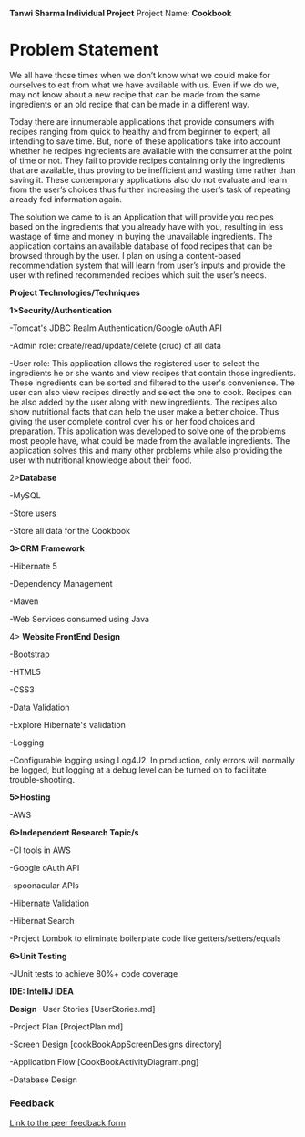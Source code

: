 **Tanwi Sharma Individual Project**
Project Name: **Cookbook**

Problem Statement
=================
We all have those times when we don’t know what we could make for ourselves
to eat from what we have available with us. Even if we do we, may not know
about a new recipe that can be made from the same ingredients or an old 
recipe that can be made in a different way.

Today there are innumerable applications that provide consumers with 
recipes ranging from quick to healthy and from beginner to expert; all 
intending to save time. But, none of these applications take into account 
whether he recipes ingredients are available with the consumer at the 
point of time or not. They fail to provide recipes containing only the 
ingredients that are available, thus proving to be inefficient and wasting
time rather than saving it. These contemporary applications also do not 
evaluate and learn from the user’s choices thus further increasing the 
user’s task of repeating already fed information again. 

The solution we came to is an Application that will provide you recipes 
based on the ingredients that you already have with you, resulting in 
less wastage of time and money in buying the unavailable ingredients. 
The application contains an available database of food recipes that can be 
browsed through by the user.
I plan on using a content-based recommendation system that will learn 
from user’s inputs and provide the user with refined recommended recipes 
which suit the user’s needs.


**Project Technologies/Techniques**

**1>Security/Authentication**

-Tomcat's JDBC Realm Authentication/Google oAuth API

-Admin role: create/read/update/delete (crud) of all data

-User role: This application allows the registered user to select the ingredients he 
or she wants and view recipes that contain those ingredients. These
ingredients can be sorted and filtered to the user's convenience. The 
user can also view recipes directly and select the one to cook. Recipes 
can be also added by the user along with new ingredients. The recipes also
show nutritional facts that can help the user make a better choice. Thus 
giving the user complete control over his or her food choices and 
preparation. This application was developed to solve one of the problems 
most people have, what could be made from the available ingredients. 
The application solves this and many other problems while also providing 
the user with nutritional knowledge about their food.

2>**Database**

-MySQL

-Store users 

-Store all data for the Cookbook 

**3>ORM Framework**

-Hibernate 5

-Dependency Management

-Maven

-Web Services consumed using Java

4> **Website FrontEnd Design**

-Bootstrap

-HTML5

-CSS3

-Data Validation

-Explore Hibernate's validation

-Logging

-Configurable logging using Log4J2. In production, only errors will normally be logged, 
but logging at a debug level can be turned on to facilitate trouble-shooting.

**5>Hosting**

-AWS

**6>Independent Research Topic/s**

-CI tools in AWS

-Google oAuth API

-spoonacular APIs

-Hibernate Validation

-Hibernat Search

-Project Lombok to eliminate boilerplate code like getters/setters/equals

**6>Unit Testing**

-JUnit tests to achieve 80%+ code coverage

**IDE: IntelliJ IDEA**

**Design**
-User Stories [UserStories.md]

-Project Plan [ProjectPlan.md]

-Screen Design [cookBookAppScreenDesigns directory]

-Application Flow [CookBookActivityDiagram.png]

-Database Design 

### Feedback

[Link to the peer feedback form](Feedback.md)

